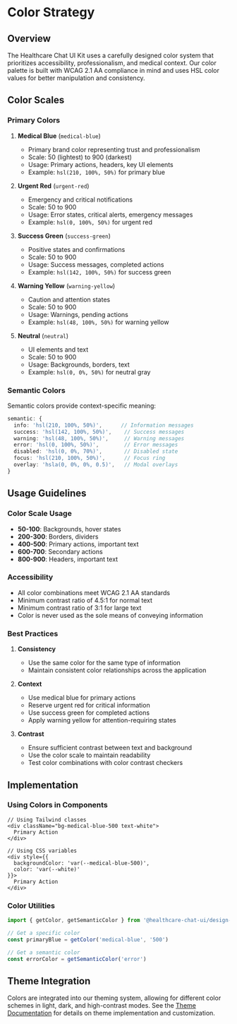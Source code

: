 # Color Strategy

## Overview

The Healthcare Chat UI Kit uses a carefully designed color system that prioritizes accessibility, professionalism, and medical context. Our color palette is built with WCAG 2.1 AA compliance in mind and uses HSL color values for better manipulation and consistency.

## Color Scales

### Primary Colors

1. **Medical Blue** (`medical-blue`)
   - Primary brand color representing trust and professionalism
   - Scale: 50 (lightest) to 900 (darkest)
   - Usage: Primary actions, headers, key UI elements
   - Example: `hsl(210, 100%, 50%)` for primary blue

2. **Urgent Red** (`urgent-red`)
   - Emergency and critical notifications
   - Scale: 50 to 900
   - Usage: Error states, critical alerts, emergency messages
   - Example: `hsl(0, 100%, 50%)` for urgent red

3. **Success Green** (`success-green`)
   - Positive states and confirmations
   - Scale: 50 to 900
   - Usage: Success messages, completed actions
   - Example: `hsl(142, 100%, 50%)` for success green

4. **Warning Yellow** (`warning-yellow`)
   - Caution and attention states
   - Scale: 50 to 900
   - Usage: Warnings, pending actions
   - Example: `hsl(48, 100%, 50%)` for warning yellow

5. **Neutral** (`neutral`)
   - UI elements and text
   - Scale: 50 to 900
   - Usage: Backgrounds, borders, text
   - Example: `hsl(0, 0%, 50%)` for neutral gray

### Semantic Colors

Semantic colors provide context-specific meaning:

```typescript
semantic: {
  info: 'hsl(210, 100%, 50%)',      // Information messages
  success: 'hsl(142, 100%, 50%)',    // Success messages
  warning: 'hsl(48, 100%, 50%)',     // Warning messages
  error: 'hsl(0, 100%, 50%)',        // Error messages
  disabled: 'hsl(0, 0%, 70%)',       // Disabled state
  focus: 'hsl(210, 100%, 50%)',      // Focus ring
  overlay: 'hsla(0, 0%, 0%, 0.5)',   // Modal overlays
}
```

## Usage Guidelines

### Color Scale Usage

- **50-100**: Backgrounds, hover states
- **200-300**: Borders, dividers
- **400-500**: Primary actions, important text
- **600-700**: Secondary actions
- **800-900**: Headers, important text

### Accessibility

- All color combinations meet WCAG 2.1 AA standards
- Minimum contrast ratio of 4.5:1 for normal text
- Minimum contrast ratio of 3:1 for large text
- Color is never used as the sole means of conveying information

### Best Practices

1. **Consistency**
   - Use the same color for the same type of information
   - Maintain consistent color relationships across the application

2. **Context**
   - Use medical blue for primary actions
   - Reserve urgent red for critical information
   - Use success green for completed actions
   - Apply warning yellow for attention-requiring states

3. **Contrast**
   - Ensure sufficient contrast between text and background
   - Use the color scale to maintain readability
   - Test color combinations with color contrast checkers

## Implementation

### Using Colors in Components

```tsx
// Using Tailwind classes
<div className="bg-medical-blue-500 text-white">
  Primary Action
</div>

// Using CSS variables
<div style={{ 
  backgroundColor: 'var(--medical-blue-500)',
  color: 'var(--white)'
}}>
  Primary Action
</div>
```

### Color Utilities

```typescript
import { getColor, getSemanticColor } from '@healthcare-chat-ui/design-tokens'

// Get a specific color
const primaryBlue = getColor('medical-blue', '500')

// Get a semantic color
const errorColor = getSemanticColor('error')
```

## Theme Integration

Colors are integrated into our theming system, allowing for different color schemes in light, dark, and high-contrast modes. See the [Theme Documentation](./theme-usage.md) for details on theme implementation and customization. 
